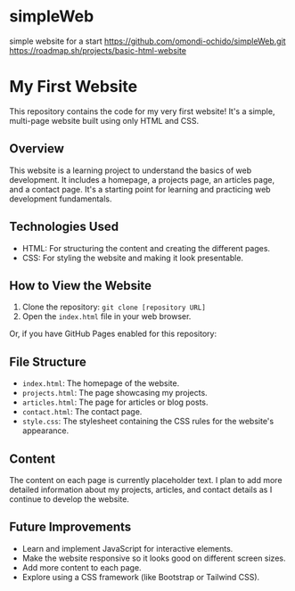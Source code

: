 # simpleWeb
simple website  for a start
https://github.com/omondi-ochido/simpleWeb.git
https://roadmap.sh/projects/basic-html-website
# My First Website

This repository contains the code for my very first website! It's a simple, multi-page website built using only HTML and CSS.

## Overview

This website is a learning project to understand the basics of web development. It includes a homepage, a projects page, an articles page, and a contact page.  It's a starting point for learning and practicing web development fundamentals.

## Technologies Used

*   HTML: For structuring the content and creating the different pages.
*   CSS: For styling the website and making it look presentable.

## How to View the Website

1.  Clone the repository: `git clone [repository URL]`
2.  Open the `index.html` file in your web browser.

Or, if you have GitHub Pages enabled for this repository:


## File Structure

*   `index.html`: The homepage of the website.
*   `projects.html`: The page showcasing my projects.
*   `articles.html`: The page for articles or blog posts.
*   `contact.html`: The contact page.
*   `style.css`: The stylesheet containing the CSS rules for the website's appearance.

## Content

The content on each page is currently placeholder text.  I plan to add more detailed information about my projects, articles, and contact details as I continue to develop the website.

## Future Improvements

*   Learn and implement JavaScript for interactive elements.
*   Make the website responsive so it looks good on different screen sizes.
*   Add more content to each page.
*   Explore using a CSS framework (like Bootstrap or Tailwind CSS).

